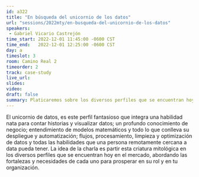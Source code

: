 ```yaml
---
id: a322
title: "En búsqueda del unicornio de los datos"
url: "sessions/2022mty/en-busqueda-del-unicornio-de-los-datos"
speakers:
 - Gabriel Vicario Castrejón
time_start: 2022-12-01 11:45:00 -0600 CST
time_end:   2022-12-01 12:25:00 -0600 CST
day: a
timeslot: 3
room: Camino Real 2
timeorder: 2
track: case-study
live_url: 
slides: 
video: 
draft: false
summary: Platicaremos sobre los diversos perfiles que se encuentran hoy en los equipos de datos, abordando las fortalezas y necesidades de cada uno para prosperar en su rol y en tu organización.
---
```


El unicornio de datos, es este perfil fantasioso que integra una habilidad nata para contar historias y visualizar datos; un profundo conocimiento de negocio; entendimiento de modelos matemáticos y todo lo que conlleva su despliegue y automatización; flujos, procesamiento, limpieza y optimización de datos y todas las habilidades que una persona remotamente cercana a data pueda tener. La idea de la charla es partir esta criatura mitológica en los diversos perfiles que se encuentran hoy en el mercado, abordando las fortalezas y necesidades de cada uno para prosperar en su rol y en tu organización.